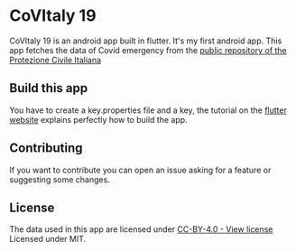 # CoVItaly 19

CoVItaly 19 is an android app built in flutter.
It's my first android app.
This app fetches the data of Covid emergency from the [public repository of the Protezione Civile Italiana](https://github.com/pcm-dpc/COVID-19)

## Build this app

You have to create a key.properties file and a key, the tutorial on the [flutter website](https://flutter.dev/docs/deployment/android#signing-the-app) explains perfectly how to build the app.

## Contributing

If you want to contribute you can open an issue asking for a feature or suggesting some changes.

## License

The data used in this app are licensed under [CC-BY-4.0 - View license](https://github.com/pcm-dpc/COVID-19/blob/master/LICENSE)
Licensed under MIT.
